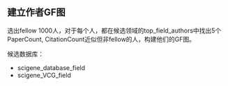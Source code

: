 ## 建立作者GF图

选出fellow 1000人，对于每个人，都在候选领域的top_field_authors中找出5个PaperCount, CitationCount近似但非fellow的人，构建他们的GF图。

候选数据库：
- scigene_database_field
- scigene_VCG_field




